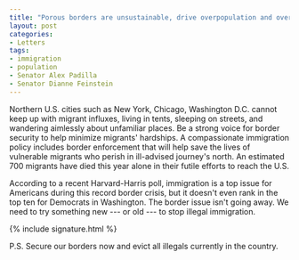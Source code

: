 ```yaml
---
title: "Porous borders are unsustainable, drive overpopulation and overcrowding"
layout: post
categories:
- Letters
tags:
- immigration
- population
- Senator Alex Padilla
- Senator Dianne Feinstein
---
```


Northern U.S. cities such as New York, Chicago, Washington D.C. cannot keep up with migrant influxes, living in tents, sleeping on streets, and wandering aimlessly about unfamiliar places. Be a strong voice for border security to help minimize migrants' hardships. A compassionate immigration policy includes border enforcement that will help save the lives of vulnerable migrants who perish in ill-advised journey's north. An estimated 700 migrants have died this year alone in their futile efforts to reach the U.S.

According to a recent Harvard-Harris poll, immigration is a top issue for Americans during this record border crisis, but it doesn't even rank in the top ten for Democrats in Washington. The border issue isn't going away. We need to try something new --- or old --- to stop illegal immigration.

{% include signature.html %}

P.S. Secure our borders now and evict all illegals currently in the country.